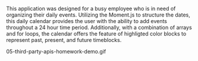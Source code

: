 

This application was designed for a busy employee who is in need of organizing their daily events. Utilizing the Moment.js to structure the dates, this daily calendar provides the user with the ability to add events throughout a 24 hour time period. Additionally, with a combination of arrays and for loops, the calendar offers the feature of highligted color blocks to represent past, present, and future timeblocks.




05-third-party-apis-homework-demo.gif


